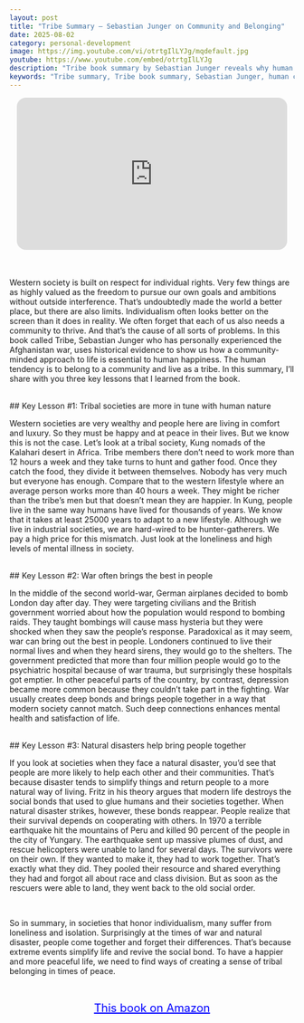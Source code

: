 ```yaml
---
layout: post
title: "Tribe Summary – Sebastian Junger on Community and Belonging"
date: 2025-08-02
category: personal-development
image: https://img.youtube.com/vi/otrtgIlLYJg/mqdefault.jpg
youtube: https://www.youtube.com/embed/otrtgIlLYJg
description: "Tribe book summary by Sebastian Junger reveals why human happiness depends on belonging, community, and shared struggle. Learn how modern life contrasts with our tribal roots."
keywords: "Tribe summary, Tribe book summary, Sebastian Junger, human connection, tribal living, community, loneliness, modern society, war and disaster, social bonds"
---
```


<div style="display: flex; justify-content: center; margin-bottom: 20px;">
  <div style="aspect-ratio: 16 / 9; width: 95%; max-width: 700px; position: relative;">
    <iframe 
      src="https://www.youtube.com/embed/otrtgIlLYJg"
      title="Tribe Summary"
      allowfullscreen
      frameborder="0"
      style="position: absolute; inset: 0; width: 100%; height: 100%; border-radius: 16px;">
    </iframe>
  </div>
</div>

<div style="height: 15px;"></div>
<!-- ..................................................................... -->

Western society is built on respect for individual rights. Very few things are as highly valued as the freedom to pursue our own goals and ambitions without outside interference. That’s undoubtedly made the world a better place, but there are also limits. Individualism often looks better on the screen than it does in reality. We often forget that each of us also needs a community to thrive. And that’s the cause of all sorts of problems. In this book called Tribe, Sebastian Junger who has personally experienced the Afghanistan war, uses historical evidence to show us how a community-minded approach to life is essential to human happiness. The human tendency is to belong to a community and live as a tribe. In this summary, I’ll share with you three key lessons that I learned from the book.


<br>
## Key Lesson #1: Tribal societies are more in tune with human nature


Western societies are very wealthy and people here are living in comfort and luxury. So they must be happy and at peace in their lives. But we know this is not the case. Let’s look at a tribal society, Kung nomads of the Kalahari desert in Africa. Tribe members there don’t need to work more than 12 hours a week and they take turns to hunt and gather food. Once they catch the food, they divide it between themselves. Nobody has very much but everyone has enough. Compare that to the western lifestyle where an average person works more than 40 hours a week. They might be richer than the tribe’s men but that doesn’t mean they are happier. In Kung, people live in the same way humans have lived for thousands of years. We know that it takes at least 25000 years to adapt to a new lifestyle. Although we live in industrial societies, we are hard-wired to be hunter-gatherers. We pay a high price for this mismatch. Just look at the loneliness and high levels of mental illness in society. 



<br>
## Key Lesson #2: War often brings the best in people


In the middle of the second world-war, German airplanes decided to bomb London day after day. They were targeting civilians and the British government worried about how the population would respond to bombing raids. They taught bombings will cause mass hysteria but they were shocked when they saw the people’s response. Paradoxical as it may seem, war can bring out the best in people. Londoners continued to live their normal lives and when they heard sirens, they would go to the shelters. The government predicted that more than four million people would go to the psychiatric hospital because of war trauma, but surprisingly these hospitals got emptier. In other peaceful parts of the country, by contrast, depression became more common because they couldn’t take part in the fighting. War usually creates deep bonds and brings people together in a way that modern society cannot match. Such deep connections enhances mental health and satisfaction of life.



<br>
## Key Lesson #3: Natural disasters help bring people together


If you look at societies when they face a natural disaster, you’d see that people are more likely to help each other and their communities. That’s because disaster tends to simplify things and return people to a more natural way of living. Fritz in his theory argues that modern life destroys the social bonds that used to glue humans and their societies together. When natural disaster strikes, however, these bonds reappear. People realize that their survival depends on cooperating with others. In 1970 a terrible earthquake hit the mountains of Peru and killed 90 percent of the people in the city of Yungary. The earthquake sent up massive plumes of dust, and rescue helicopters were unable to land for several days. The survivors were on their own. If they wanted to make it, they had to work together. That’s exactly what they did. They pooled their resource and shared everything they had and forgot all about race and class division. But as soon as the rescuers were able to land, they went back to the old social order. 


<br>
 
So in summary, in societies that honor individualism, many suffer from loneliness and isolation. Surprisingly at the times of war and natural disaster, people come together and forget their differences. That’s because extreme events simplify life and revive the social bond. To have a happier and more peaceful life, we need to find ways of creating a sense of tribal belonging in times of peace. 

<br>
<p style="text-align: center;">
  <a href="https://amzn.to/3rn2Txu" target="_blank" style="color: blue; text-decoration: underline; font-size: 20px;">
    This book on Amazon
  </a>
</p>
